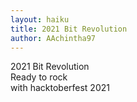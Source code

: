 ```yaml
---
layout: haiku
title: 2021 Bit Revolution
author: AAchintha97
---
```


2021 Bit Revolution <br>
Ready to rock <br>
with hacktoberfest 2021 <br>